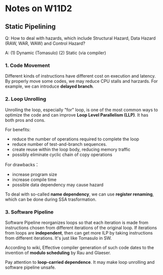 # Notes on W11D2
## Static Pipelining
Q: How to deal with hazards, which include Structural Hazard, Data Hazard (RAW, WAR, WAW) and Control Hazard?

A: (1) Dynamic (Tomasulo)  (2) Static (via compiler)

### 1. Code Movement
Different kinds of instructions have different cost on execution and latency. 
By properly move some codes, we may reduce CPU stalls and harzards. For example, we can introduce **delayed branch**.

### 2. Loop Unrolling
Unrolling the loop, especially "for" loop, is one of the most common ways to optimize the code and can improve **Loop Level Parallelism (LLP)**. It has both pros and cons.

For benefits:
 - reduce the number of operations required to complete the loop
 - reduce number of test-and-branch sequences. 
 - create reuse within the loop body, reducing memory traffic 
 - possibly eliminate cyclic chain of copy operations

For drawbacks：
- increase program size
- increase compile time
- possible data dependency may cause hazard

To deal with so-called **name dependency**, we can use **register renaming**, which can be done during SSA trasformation.

### 3. Software Pipeline
Software Pipeline reorganizes loops so that each iteration is made from instructions chosen from different iterations of the original loop.
If iterations from loops are **independent**, then can get more ILP by taking instructions from different iterations.
It's just like Tomasulo in SW.

According to wiki, Effective compiler generation of such code dates to the invention of **modulo scheduling** by Rau and Glaeser.

Pay attention to **loop-carried dependence**.
It may make loop unrolling and software pipeline unsafe.